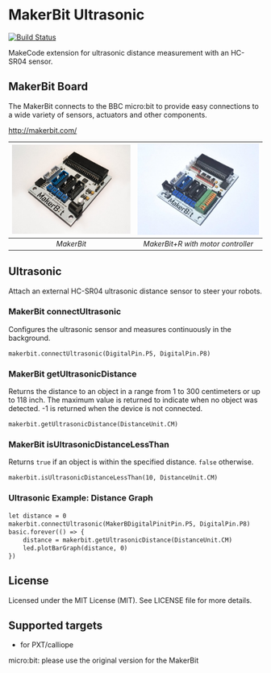 # MakerBit Ultrasonic

[![Build Status](https://travis-ci.org/1010Technologies/pxt-makerbit-ultrasonic.svg?branch=master)](https://travis-ci.org/1010Technologies/pxt-makerbit-ultrasonic)

MakeCode extension for ultrasonic distance measurement with an HC-SR04 sensor.

## MakerBit Board

The MakerBit connects to the BBC micro:bit to provide easy connections to a wide variety of sensors, actuators and other components.

http://makerbit.com/

| ![MakerBit](https://github.com/1010Technologies/pxt-makerbit/raw/master/MakerBit.png "MakerBit") | ![MakerBit+R](https://github.com/1010Technologies/pxt-makerbit/raw/master/MakerBit+R.png "MakerBit+R") |
| :----------------------------------------------------------------------------------------------: | :----------------------------------------------------------------------------------------------------: |
|                                            _MakerBit_                                            |                                   _MakerBit+R with motor controller_                                   |

## Ultrasonic

Attach an external HC-SR04 ultrasonic distance sensor to steer your robots.

### MakerBit connectUltrasonic

Configures the ultrasonic sensor and measures continuously in the background.

```sig
makerbit.connectUltrasonic(DigitalPin.P5, DigitalPin.P8)
```

### MakerBit getUltrasonicDistance

Returns the distance to an object in a range from 1 to 300 centimeters or up to 118 inch.
The maximum value is returned to indicate when no object was detected.
-1 is returned when the device is not connected.

```sig
makerbit.getUltrasonicDistance(DistanceUnit.CM)
```

### MakerBit isUltrasonicDistanceLessThan

Returns `true` if an object is within the specified distance. `false` otherwise.

```sig
makerbit.isUltrasonicDistanceLessThan(10, DistanceUnit.CM)
```

### Ultrasonic Example: Distance Graph

```blocks
let distance = 0
makerbit.connectUltrasonic(MakerBDigitalPinitPin.P5, DigitalPin.P8)
basic.forever(() => {
    distance = makerbit.getUltrasonicDistance(DistanceUnit.CM)
    led.plotBarGraph(distance, 0)
})
```

## License

Licensed under the MIT License (MIT). See LICENSE file for more details.

## Supported targets

- for PXT/calliope

micro:bit: please use the original version for the MakerBit
